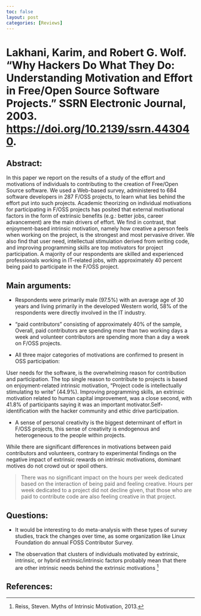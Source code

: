 ```yaml
---
toc: false
layout: post
categories: [Reviews]
---
```

# Lakhani, Karim, and Robert G. Wolf. “Why Hackers Do What They Do: Understanding Motivation and Effort in Free/Open Source Software Projects.” SSRN Electronic Journal, 2003. https://doi.org/10.2139/ssrn.443040.

## Abstract:

In this paper we report on the results of a study of the effort and motivations of individuals to contributing to the creation of Free/Open Source software. We used a Web-based survey, administered to 684 software developers in 287 F/OSS projects, to learn what lies behind the effort put into such projects. Academic theorizing on individual motivations for participating in F/OSS projects has posited that external motivational factors in the form of extrinsic benefits (e.g.: better jobs, career advancement) are the main drivers of effort. We find in contrast, that enjoyment-based intrinsic motivation, namely how creative a person feels when working on the project, is the strongest and most pervasive driver. We also find that user need, intellectual stimulation derived from writing code, and improving programming skills are top motivators for project participation. A majority of our respondents are skilled and experienced professionals working in IT-related jobs, with approximately 40 percent being paid to participate in the F/OSS project.

## Main arguments:

- Respondents were primarily male (97.5%) with an average age of 30 years and living primarily in the developed Western world, 58% of the respondents were directly involved in the IT industry.


- “paid contributors” consisting of approximately 40% of the sample, Overall, paid contributors are spending more than two working days a week and volunteer contributors are spending more than a day a week on F/OSS projects.


- All three major categories of motivations are confirmed to present in OSS participation:


User needs for the software, is the overwhelming reason for contribution and participation. The top single reason to contribute to projects is based on enjoyment-related intrinsic motivation, “Project code is intellectually stimulating to write” (44.9%). Improving programming skills, an extrinsic motivation related to human capital improvement, was a close second, with 41.8% of participants saying it was an important motivator.Self-identification with the hacker community and ethic drive participation.


- A sense of personal creativity is the biggest determinant of effort in F/OSS projects, this sense of creativity is endogenous and heterogeneous to the people within projects.

While there are significant differences in motivations between paid contributors and volunteers, contrary to experimental findings on the negative impact of extrinsic rewards on intrinsic motivations, dominant motives do not crowd out or spoil others.

> There was no significant impact on the hours per week dedicated based on the interaction of being paid and feeling creative. Hours per week dedicated to a project did not decline given, that those who are paid to contribute code are also feeling creative in that project.


## Questions:


- It would be interesting to do meta-analysis with these types of survey studies, track the changes over time, as some organization like Linux Foundation do annual FOSS Contributor Survey.


- The observation that clusters of individuals motivated by extrinsic, intrinsic, or hybrid extrinsic/intrinsic factors probably mean that there are other intrinsic needs behind the extrinsic motivations [^1]


## References:


[^1]: Reiss, Steven. Myths of Intrinsic Motivation, 2013.
